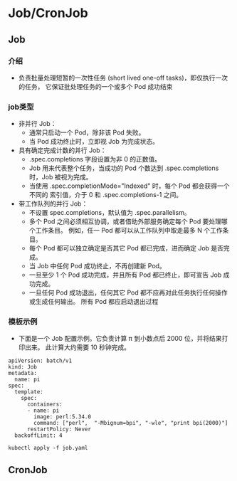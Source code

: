 
# Job/CronJob
## Job

### 介绍
* 负责批量处理短暂的一次性任务 (short lived one-off tasks)，即仅执行一次的任务， 它保证批处理任务的一个或多个 Pod 成功结束 
### job类型

* 非并行 Job：
  * 通常只启动一个 Pod，除非该 Pod 失败。
  * 当 Pod 成功终止时，立即视 Job 为完成状态。
* 具有确定完成计数的并行 Job：
  * .spec.completions 字段设置为非 0 的正数值。
  * Job 用来代表整个任务，当成功的 Pod 个数达到 .spec.completions 时，Job 被视为完成。
  * 当使用 .spec.completionMode="Indexed" 时，每个 Pod 都会获得一个不同的 索引值，介于 0 和 .spec.completions-1 之间。
* 带工作队列的并行 Job：
  * 不设置 spec.completions，默认值为 .spec.parallelism。
  * 多个 Pod 之间必须相互协调，或者借助外部服务确定每个 Pod 要处理哪个工作条目。 例如，任一 Pod 都可以从工作队列中取走最多 N 个工作条目。
  * 每个 Pod 都可以独立确定是否其它 Pod 都已完成，进而确定 Job 是否完成。
  * 当 Job 中任何 Pod 成功终止，不再创建新 Pod。
  * 一旦至少 1 个 Pod 成功完成，并且所有 Pod 都已终止，即可宣告 Job 成功完成。
  * 一旦任何 Pod 成功退出，任何其它 Pod 都不应再对此任务执行任何操作或生成任何输出。 所有 Pod 都应启动退出过程

### 模板示例
* 下面是一个 Job 配置示例。它负责计算 π 到小数点后 2000 位，并将结果打印出来。 此计算大约需要 10 秒钟完成。
```
apiVersion: batch/v1
kind: Job
metadata:
  name: pi
spec:
  template:
    spec:
      containers:
      - name: pi
        image: perl:5.34.0
        command: ["perl",  "-Mbignum=bpi", "-wle", "print bpi(2000)"]
      restartPolicy: Never
  backoffLimit: 4
```
```
kubectl apply -f job.yaml
```

## CronJob